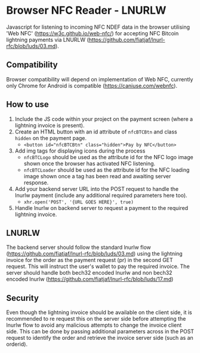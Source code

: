# Browser NFC Reader - LNURLW

Javascript for listening to incoming NFC NDEF data in the browser utilising 'Web NFC' (https://w3c.github.io/web-nfc/) for accepting NFC Bitcoin lightning payments via LNURLW (https://github.com/fiatjaf/lnurl-rfc/blob/luds/03.md). 

## Compatibility
Browser compatibility will depend on implementation of Web NFC, currently only Chrome for Android is compatible (https://caniuse.com/webnfc).

## How to use
1. Include the JS code within your project on the payment screen (where a lightning invoice is present).
2. Create an HTML button with an id attribute of `nfcBTCBtn` and class `hidden` on the payment page. 
    - `<button id="nfcBTCBtn" class="hidden">Pay by NFC</button>`
3. Add img tags for displaying icons during the process
    - `nfcBTCLogo` should be used as the attribute id for the NFC logo image shown once the browser has activated NFC listening.
    - `nfcBTCLoader` should be used as the attribute id for the NFC loading image shown once a tag has been read and awaiting server response.
4. Add your backend server URL into the POST request to handle the lnurlw payment (include any additional required parameters here too).
    - `xhr.open('POST', '{URL GOES HERE}', true)`
5. Handle lnurlw on backend server to request a payment to the required lightning invoice.

## LNURLW
The backend server should follow the standard lnurlw flow (https://github.com/fiatjaf/lnurl-rfc/blob/luds/03.md) using the lightning invoice for the order as the payment request (pr) in the second GET request. This will instruct the user's wallet to pay the required invoice. The server should handle both bech32 encoded lnurlw and non bech32 encoded lnurlw (https://github.com/fiatjaf/lnurl-rfc/blob/luds/17.md)

## Security
Even though the lightning invoice should be available on the client side, it is recommended to re request this on the server side before attempting the lnurlw flow to avoid any malicious attempts to change the invoice client side. This can be done by passing additional parameters across in the POST request to identify the order and retrieve the invoice server side (such as an orderid).
